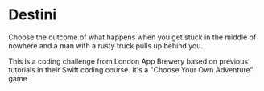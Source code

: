 # Destini

Choose the outcome of what happens when you get stuck in the middle of nowhere and a man with a rusty truck pulls up behind you.

This is a coding challenge from London App Brewery based on previous tutorials in their Swift coding course. It's a "Choose Your Own Adventure" game
